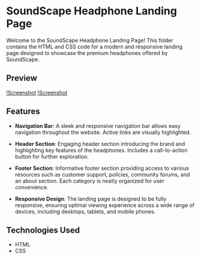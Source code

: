 # SoundScape Headphone Landing Page
Welcome to the SoundScape Headphone Landing Page! This folder contains the HTML and CSS code for a modern and responsive landing page designed to showcase the premium headphones offered by SoundScape.

## Preview
[!Screenshot](Images/Screenshot1.png)
[!Screenshot](Images/Screenshot2.png)

## Features
- **Navigation Bar**: A sleek and responsive navigation bar allows easy navigation throughout the website. Active links are visually highlighted.

- **Header Section**: Engaging header section introducing the brand and highlighting key features of the headphones. Includes a call-to-action button for further exploration.

- **Footer Section**: Informative footer section providing access to various resources such as customer support, policies, community forums, and an about section. Each category is neatly organized for user convenience.

- **Responsive Design**: The landing page is designed to be fully responsive, ensuring optimal viewing experience across a wide range of devices, including desktops, tablets, and mobile phones.

## Technologies Used
- HTML
- CSS
